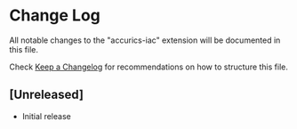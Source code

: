 # Change Log

All notable changes to the "accurics-iac" extension will be documented in this file.

Check [Keep a Changelog](http://keepachangelog.com/) for recommendations on how to structure this file.

## [Unreleased]

- Initial release